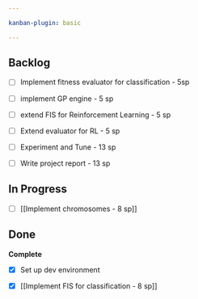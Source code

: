 ```yaml
---

kanban-plugin: basic

---
```


## Backlog

- [ ] Implement fitness evaluator for classification - 5sp
- [ ] implement GP engine - 5 sp
- [ ] extend FIS for Reinforcement Learning - 5 sp
- [ ] Extend evaluator for RL - 5 sp
- [ ] Experiment and Tune - 13 sp
- [ ] Write project report - 13 sp


## In Progress

- [ ] [[Implement chromosomes - 8 sp]]


## Done

**Complete**
- [x] Set up dev environment
- [x] [[Implement FIS for classification - 8 sp]]


